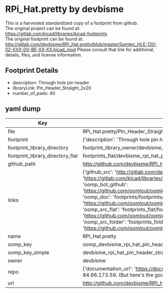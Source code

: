 # RPi_Hat.pretty by devbisme  
This is a harvested standardized copy of a footprint from github.  
The original project can be found at:  
https://gitlab.com/kicad/libraries/kicad-footprints  
The original footprint can be found at:
http://gitlab.com/devbisme/RPi_Hat.pretty/blob/master/Samtec_HLE-120-02-XXX-DV-BE-XX-XX.kicad_mod
Please consult that link for additional, details, files, and license information.  
## Footprint Details
* description: Through hole pin header  
* libraryLink: Pin_Header_Straight_2x20  
* number_of_pads: 40  
## yaml dump  
| Key | Value |  
| --- | --- |  
| file | RPi_Hat.pretty/Pin_Header_Straight_2x20.kicad_mod |  
| footprint | {'description': 'Through hole pin header', 'libraryLink': 'Pin_Header_Straight_2x20', 'number_of_pads': 40} |  
| footprint_library_directory | footprint_library_owner/devbisme_RPi_Hat.pretty |  
| footprint_library_directory_flat | footprints_flat/devbisme_rpi_hat_pin_header_straight_2x20/working |  
| github_path | http://github.com/devbisme/RPi_Hat.pretty/blob/master/Pin_Header_Straight_2x20.kicad_mod |  
| links | {'github_src': 'http://gitlab.com/devbisme/RPi_Hat.pretty/blob/master/Samtec_HLE-120-02-XXX-DV-BE-XX-XX.kicad_mod', 'github_src_repo': 'https://gitlab.com/kicad/libraries/kicad-footprints', 'oomp_bot': 'footprints/devbisme_rpi_hat_pin_header_straight_2x20/working', 'oomp_bot_github': 'https://github.com/oomlout/oomlout_oomp_footprint_bot/tree/main/footprints/devbisme_rpi_hat_pin_header_straight_2x20/working', 'oomp_doc': 'footprints/footprints/devbisme/RPi_Hat/Pin_Header_Straight_2x20/working/', 'oomp_doc_github': 'https://github.com/oomlout/oomlout_oomp_footprint_doc/tree/main/footprints/footprints/devbisme/RPi_Hat/Pin_Header_Straight_2x20/working', 'oomp_src_flat': 'footprints_flat/footprints_flat/devbisme_rpi_hat_pin_header_straight_2x20/working', 'oomp_src_flat_github': 'https://github.com/oomlout/oomlout_oomp_footprint_src/tree/main/footprints_flat/devbisme_rpi_hat_pin_header_straight_2x20/working', 'oomp_src_folder': 'footprints_folder/footprints_folder/devbisme/RPi_Hat/Pin_Header_Straight_2x20/working', 'oomp_src_folder_github': 'https://github.com/oomlout/oomlout_oomp_footprint_src/tree/main/footprints_folder/devbisme/RPi_Hat/Pin_Header_Straight_2x20/working'} |  
| name | RPi_Hat.pretty |  
| oomp_key | oomp_devbisme_rpi_hat_pin_header_straight_2x20 |  
| oomp_key_simple | devbisme_rpi_hat_pin_header_straight_2x20 |  
| owner | devbisme |  
| repo | {'documentation_url': 'https://docs.github.com/rest/overview/resources-in-the-rest-api#rate-limiting', 'message': "API rate limit exceeded for 84.66.173.59. (But here's the good news: Authenticated requests get a higher rate limit. Check out the documentation for more details.)"} |  
| url | http://github.com/devbisme/RPi_Hat.pretty |  


